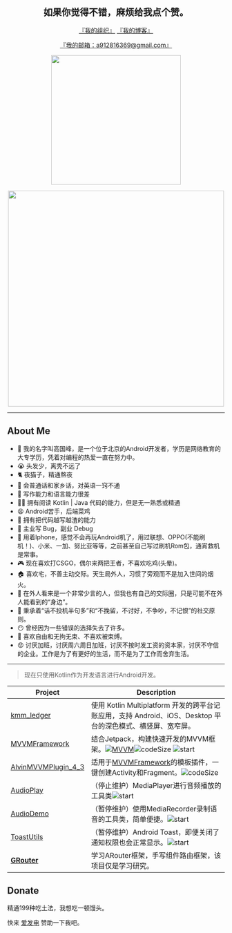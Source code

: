 <h2 align="center">如果你觉得不错，麻烦给我点个赞。</h2>

<p align="center">
    <a href="https://github.com/Pluto-MinLu">『我的组织』</a>
    <a href="https://me.minlukj.com/">『我的博客』</a>
</p>

<p align="center"><a href="mailto:a912816369@gmail.com">『我的邮箱：a912816369@gmail.com』</a></p>

<p align="center"><img src="https://github-readme-stats.vercel.app/api/top-langs/?username=Chen-Xi-g" width="300"></img></p>

<p align="center"><img src="https://github-readme-stats.vercel.app/api?username=Chen-Xi-g" width="500"></img></p>

----

## About Me

- 🎉 我的名字叫高国峰，是一个位于北京的Android开发者，学历是网络教育的大专学历，凭着对编程的热爱一直在努力中。
- 😭 头发少，离秃不远了
- 🐈 夜猫子，精通熬夜
- 💬 会普通话和家乡话，对英语一窍不通
- 📝 写作能力和语言能力很差
- 🤦‍♂️ 拥有阅读 Kotlin | Java 代码的能力，但是无一熟悉或精通
- 😫 Android苦手，后端菜鸡
- 💊 拥有把代码越写越渣的能力
- 🐛 主业写 Bug，副业 Debug
- 📱 用着Iphone，感觉不会再玩Android机了，用过联想、OPPO(不能刷机！)、小米、一加、努比亚等等，之前甚至自己写过刷机Rom包，通宵救机是常事。
- 🎮 现在喜欢打CSGO，偶尔来两把王者，不喜欢吃鸡(头晕)。
- 🏠 喜欢宅，不善主动交际。天生局外人，习惯了旁观而不是加入世间的烟火。
- 💬 在外人看来是一个非常少言的人，但我也有自己的交际圈，只是可能不在外人能看到的“身边”。
- 🍺 秉承着“话不投机半句多”和“不挽留，不讨好，不争吵，不记恨”的社交原则。
- 😶 曾经因为一些错误的选择失去了许多。
- 🚩 喜欢自由和无拘无束、不喜欢被束缚。
- 😡 讨厌加班，讨厌周六周日加班，讨厌不按时发工资的资本家，讨厌不守信的企业。工作是为了有更好的生活，而不是为了工作而舍弃生活。

---



> 现在只使用Kotlin作为开发语言进行Android开发。

| Project                                                      | Description                                                  |
| ------------------------------------------------------------ | ------------------------------------------------------------ |
| [kmm_ledger](https://github.com/Chen-Xi-g/kmm_ledger)        | 使用 Kotlin Multiplatform 开发的跨平台记账应用，支持 Android、iOS、Desktop 平台的深色模式、横竖屏、宽窄屏。|
| [MVVMFramework](https://github.com/Chen-Xi-g/MVVMFramework)  | 结合Jetpack，构建快速开发的MVVM框架。[![MVVM](https://jitpack.io/v/Chen-Xi-g/MVVMFramework.svg)](https://jitpack.io/#Chen-Xi-g/MVVMFramework)![codeSize](https://img.shields.io/github/languages/code-size/Chen-Xi-g/MVVMFramework?style=social) ![start](https://img.shields.io/github/stars/Chen-Xi-g/MVVMFramework?style=social) |
| [AlvinMVVMPlugin_4_3](https://github.com/Chen-Xi-g/AlvinMVVMPlugin_4_3) | 适用于[MVVMFramework](https://github.com/Chen-Xi-g/MVVMFramework)的模板插件，一键创建Activity和Fragment。![codeSize](https://img.shields.io/github/languages/code-size/Chen-Xi-g/AlvinMVVMPlugin_4_3?style=social) |
| [AudioPlay](https://github.com/Pluto-MinLu/AudioPlay)        | （停止维护）MediaPlayer进行音频播放的工具类![start](https://img.shields.io/github/stars/Pluto-MinLu/AudioPlay?style=social) |
| [AudioDemo](https://github.com/Pluto-MinLu/AudioDemo)        | （暂停维护）使用MediaRecorder录制语音的工具类，简单便捷。![start](https://img.shields.io/github/stars/Pluto-MinLu/AudioDemo?style=social) |
| [ToastUtils](https://github.com/Pluto-MinLu/ToastUtils)      | （暂停维护）Android Toast，即便关闭了通知权限也会正常显示。![start](https://img.shields.io/github/stars/Pluto-MinLu/ToastUtils?style=social) |
| **[GRouter](https://github.com/Chen-Xi-g/GRouter)**          | 学习ARouter框架，手写组件路由框架，该项目仅是学习研究。      |



## Donate

精通199种吃土法，我想吃一顿馒头。

快来 [爱发电](https://afdian.net/@minlu) 赞助一下我吧。
